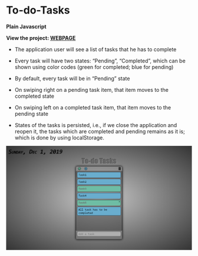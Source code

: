 # To-do-Tasks

**Plain Javascript**

**View the project: [WEBPAGE](https://rkleet.github.io/To-do-Tasks/a.html)**

* The application user will see a list of tasks that he has to complete

* Every task will have two states: “Pending”, “Completed”, which can be shown using color codes (green for completed; blue for pending)

* By default, every task will be in “Pending” state

* On swiping right on a pending task item, that item moves to the completed state

* On swiping left on a completed task item, that item moves to the pending state

* States of the tasks is persisted, i.e., if we close the application and reopen it, the tasks which are completed and pending remains as it is; 
which is done by using localStorage.




![WEBPAGE](Capture.PNG)
